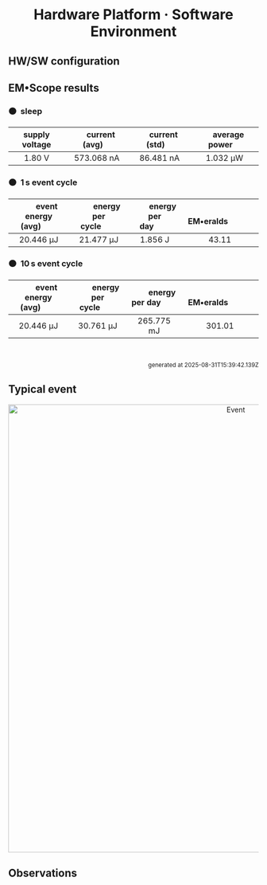 
<h1 align="center">Hardware Platform · Software Environment</h1>

## HW/SW configuration

## EM&bull;Scope results

<!-- @emscope-pack:start -->


### 🟠&ensp;sleep

| supply voltage | &emsp;current (avg)&emsp; | &emsp;current (std)&emsp; | &emsp;average power&emsp;
|:---:|:---:|:---:|:---:|
| 1.80 V | 573.068 nA |  86.481 nA |   1.032 µW |

### 🟠&ensp;1&thinsp;s event cycle

| &emsp;&emsp;event energy (avg)&emsp;&emsp; | &emsp;&emsp;energy per cycle&emsp;&emsp; | &emsp;&emsp;energy per day&emsp;&emsp; | &emsp;&emsp;&emsp;**EM&bull;eralds**&emsp;&emsp;&emsp;
|:---:|:---:|:---:|:---:|
|  20.446 µJ |  21.477 µJ |   1.856 J | 43.11 |

### 🟠&ensp;10&thinsp;s event cycle

| &emsp;&emsp;event energy (avg)&emsp;&emsp; | &emsp;&emsp;energy per cycle&emsp;&emsp; | &emsp;&emsp;energy per day&emsp;&emsp; | &emsp;&emsp;&emsp;**EM&bull;eralds**&emsp;&emsp;&emsp;
|:---:|:---:|:---:|:---:|
|  20.446 µJ |  30.761 µJ | 265.775 mJ | 301.01 |

<br>
<p align="right"><sub>generated at 2025-08-31T15:39:42.139Z</sub></p>
    

<!-- @emscope-pack:end -->

## Typical event

<p align="center">
    <img src="in-100-dk-none-P-event-ID.png" alt="Event" width="900">
</p>

## Observations

